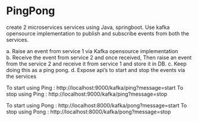 # PingPong

create 2 microservices services using Java, springboot. Use kafka opensource implementation to publish and subscribe events from both the services.

a.	Raise an event from service 1 via Kafka opensource implementation\
b.	Receive the event from service 2 and once received, Then raise an event from the service 2 and receive it from service 1 and store it in DB.
c.	Keep doing this as a ping pong.
d.	Expose api’s to start and stop the events via the services

To start using Ping :
http://localhost:9000/kafka/ping?message=start
To stop using Ping :
http://localhost:9000/kafka/ping?message=stop

To start using Pong :
http://localhost:8000/kafka/pong?message=start
To stop using Pong :
http://localhost:8000/kafka/pong?message=stop

